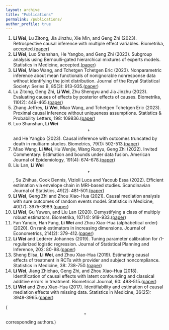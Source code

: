 ```yaml
---
layout: archive
title: "Publications"
permalink: /publications/
author_profile: true
---
```


1. **Li Wei**, Lu Zitong, Jia Jinzhu, Xie Min, and Geng Zhi (2023). Retrospective causal inference with multiple effect variables. Biometrika, accepted.([paper](https://academic.oup.com/biomet/advance-article-abstract/doi/10.1093/biomet/asad056/7273778))
1. **Li Wei**, Luo Shanshan, He Yangbo, and Geng Zhi (2023). Subgroup analysis using Bernoulli-gated hierarchical mixtures of experts models. Statistics in Medicine, accepted.([paper](https://onlinelibrary.wiley.com/doi/abs/10.1002/sim.9883))
1. **Li Wei**, Miao Wang, and Tchetgen Tchetgen Eric (2023). Nonparametric inference about mean functionals of nonignorable nonresponse data without identifying the joint distribution. Journal of the Royal Statistical Society: Series B, 85(3): 913-935.([paper](https://academic.oup.com/jrsssb/article-abstract/85/3/913/7156590))
1. Lu Zitong, Geng Zhi, **Li Wei**, Zhu Shengyu and Jia Jinzhu (2023). Evaluating causes of effects by posterior effects of causes. Biometrika, 110(2): 449-465.([paper](https://academic.oup.com/biomet/article-abstract/110/2/449/6637513))
1. Zhang Jeffrey, **Li Wei**, Miao Wang, and Tchetgen Tchetgen Eric (2023). Proximal causal inference without uniqueness assumptions. Statistics & Probability Letters, 198: 109836.([paper](https://www.sciencedirect.com/science/article/abs/pii/S0167715223000603))
1. Luo Shanshan, **Li Wei$$^\dagger$$** and He Yangbo (2023). Causal inference with outcomes truncated by death in multiarm studies. Biometrics, 79(1): 502-513.([paper](https://onlinelibrary.wiley.com/doi/abs/10.1111/biom.13554))
1.  Miao Wang, **Li Wei**, Hu Wenjie, Wang Ruoyu, Geng Zhi (2022). Invited Commentary: Estimation and bounds under data fusion. American Journal of Epidemiology, 191(4): 674-678.([paper](https://academic.oup.com/aje/article/191/4/674/6317475))
1. Liu Lan, **Li Wei$$^\dagger$$**, Su Zhihua, Cook Dennis, Vizioli Luca and Yacoub Essa (2022). Efficient estimation via envelope chain in MRI-based studies. Scandinavian Journal of Statistics, 49(2): 481-501.([paper](https://people.clas.ufl.edu/zhihuasu/files/EnvChainRevision2_1.pdf))
1. **Li Wei**, Geng Zhi and Zhou Xiao-Hua (2021). Causal mediation analysis with sure outcomes of random events model. Statistics in Medicine, 40(17): 3975-3989.([paper](https://onlinelibrary.wiley.com/doi/abs/10.1002/sim.9009))
1. **Li Wei**, Gu Yuwen, and Liu Lan (2020). Demystifying a class of multiply robust estimators. Biometrika, 107(4): 919-933.([paper](https://academic.oup.com/biomet/article-abstract/107/4/919/5843892))
1. Fan Yanqin, Han Fang, **Li Wei** and Zhou Xiao-Hua (alphabetical order) (2020). On rank estimators in increasing dimensions. Journal of Econometrics, 214(2): 379-412.([paper](https://www.sciencedirect.com/science/article/abs/pii/S0304407619301678))
1. **Li Wei** and Lederer Johannes (2019). Tuning parameter calibration for ι1-regularized logistic regression. Journal of Statistical Planning and Inference, 202: 80-98.([paper](https://www.sciencedirect.com/science/article/abs/pii/S0378375819300060))
1. Sheng Elisa, **Li Wei**, and Zhou Xiao-Hua (2019). Estimating causal effects of treatment in RCTs with provider and subject noncompliance. Statistics in Medicine, 38: 738-750.([paper](https://onlinelibrary.wiley.com/doi/abs/10.1002/sim.8012))
1. **Li Wei**, Jiang Zhichao, Geng Zhi, and Zhou Xiao-Hua (2018). Identification of causal effects with latent confounding and classical additive errors in treatment. Biometrical Journal, 60: 498-515.([paper](https://onlinelibrary.wiley.com/doi/abs/10.1002/bimj.201700048))
1. **Li Wei** and Zhou Xiao-Hua (2017). Identifiability and estimation of causal mediation effects with missing data. Statistics in Medicine, 36(25): 3948-3965.([paper](https://onlinelibrary.wiley.com/doi/abs/10.1002/sim.7413))


($$^\dagger$$ corresponding authors.)


